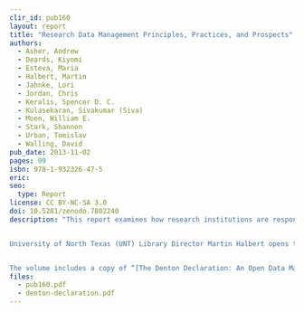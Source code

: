 ```yaml
---
clir_id: pub160
layout: report
title: "Research Data Management Principles, Practices, and Prospects"
authors: 
  - Asher, Andrew
  - Deards, Kiyomi
  - Esteva, Maria
  - Halbert, Martin
  - Jahnke, Lori 
  - Jordan, Chris 
  - Keralis, Spencer D. C. 
  - Kulasekaran, Sivakumar (Siva) 
  - Moen, William E. 
  - Stark, Shannon 
  - Urban, Tomislav 
  - Walling, David 
pub_date: 2013-11-02
pages: 99
isbn: 978-1-932326-47-5
eric:
seo:
  type: Report
license: CC BY-NC-SA 3.0
doi: 10.5281/zenodo.7802240
description: "This report examines how research institutions are responding to data management requirements of the National Science Foundation, National Institutes of Health, and other federal agencies. It also considers what role, if any, academic libraries and the library and information science profession should have in supporting researchers’ data management needs.


University of North Texas (UNT) Library Director Martin Halbert opens the report with an overview of the [DataRes Project](https://web.archive.org/web/20180727060448/https://datamanagement.unt.edu/datares), a two-year investigation of data management practices conducted at UNT with colleagues Spencer D. C. Keralis, Shannon Stark, and William E. Moen. His introduction is followed by a series of papers that were presented at the [DataRes Symposium](https://web.archive.org/web/20170310004819/http://datamanagement.unt.edu/symposium) that UNT organized in December 2012.


The volume includes a copy of “[The Denton Declaration: An Open Data Manifesto](10.5281/zenodo.7802224),” written in May 2012 by a group of technologists and librarians, scholars and researchers, university administrators, and other stakeholders who gathered at UNT to discuss and articulate best practices and emerging trends in research data management."
files:
  - pub160.pdf
  - denton-declaration.pdf
---
```

